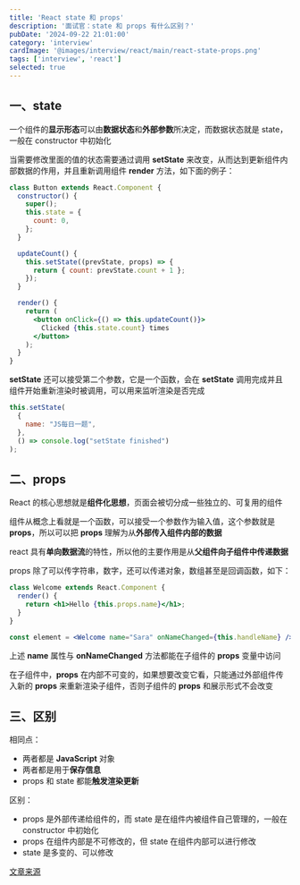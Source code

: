 ```yaml
---
title: 'React state 和 props'
description: '面试官：state 和 props 有什么区别？'
pubDate: '2024-09-22 21:01:00'
category: 'interview'
cardImage: '@images/interview/react/main/react-state-props.png'
tags: ['interview', 'react']
selected: true
---
```


## 一、state

一个组件的**显示形态**可以由**数据状态**和**外部参数**所决定，而数据状态就是 state，一般在 constructor 中初始化

当需要修改里面的值的状态需要通过调用 **setState** 来改变，从而达到更新组件内部数据的作用，并且重新调用组件 **render** 方法，如下面的例子：

```jsx
class Button extends React.Component {
  constructor() {
    super();
    this.state = {
      count: 0,
    };
  }

  updateCount() {
    this.setState((prevState, props) => {
      return { count: prevState.count + 1 };
    });
  }

  render() {
    return (
      <button onClick={() => this.updateCount()}>
        Clicked {this.state.count} times
      </button>
    );
  }
}
```

**setState** 还可以接受第二个参数，它是一个函数，会在 **setState** 调用完成并且组件开始重新渲染时被调用，可以用来监听渲染是否完成

```js
this.setState(
  {
    name: "JS每日一题",
  },
  () => console.log("setState finished")
);
```

## 二、props

React 的核心思想就是**组件化思想**，页面会被切分成一些独立的、可复用的组件

组件从概念上看就是一个函数，可以接受一个参数作为输入值，这个参数就是 **props**，所以可以把 **props** 理解为从**外部传入组件内部的数据**

react 具有**单向数据流**的特性，所以他的主要作用是从**父组件向子组件中传递数据**

props 除了可以传字符串，数字，还可以传递对象，数组甚至是回调函数，如下：

```jsx
class Welcome extends React.Component {
  render() {
    return <h1>Hello {this.props.name}</h1>;
  }
}

const element = <Welcome name="Sara" onNameChanged={this.handleName} />;
```

上述 **name** 属性与 **onNameChanged** 方法都能在子组件的 **props** 变量中访问

在子组件中，**props** 在内部不可变的，如果想要改变它看，只能通过外部组件传入新的 **props** 来重新渲染子组件，否则子组件的 **props** 和展示形式不会改变

## 三、区别

相同点：

- 两者都是 **JavaScript** 对象
- 两者都是用于**保存信息**
- props 和 state 都能**触发渲染更新**

区别：

- props 是外部传递给组件的，而 state 是在组件内被组件自己管理的，一般在 constructor 中初始化
- props 在组件内部是不可修改的，但 state 在组件内部可以进行修改
- state 是多变的、可以修改

[文章来源](https://vue3js.cn/interview/React/state_props.html)
